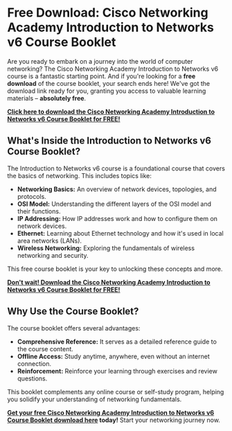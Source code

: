 # Free Download: Cisco Networking Academy Introduction to Networks v6 Course Booklet

Are you ready to embark on a journey into the world of computer networking? The Cisco Networking Academy Introduction to Networks v6 course is a fantastic starting point. And if you're looking for a **free download** of the course booklet, your search ends here! We've got the download link ready for you, granting you access to valuable learning materials – **absolutely free**.

[**Click here to download the Cisco Networking Academy Introduction to Networks v6 Course Booklet for FREE!**](https://udemywork.com/cisco-networking-academy-introduction-to-networks-v6-course-booklet)

## What's Inside the Introduction to Networks v6 Course Booklet?

The Introduction to Networks v6 course is a foundational course that covers the basics of networking. This includes topics like:

*   **Networking Basics:** An overview of network devices, topologies, and protocols.
*   **OSI Model:** Understanding the different layers of the OSI model and their functions.
*   **IP Addressing:** How IP addresses work and how to configure them on network devices.
*   **Ethernet:** Learning about Ethernet technology and how it's used in local area networks (LANs).
*   **Wireless Networking:** Exploring the fundamentals of wireless networking and security.

This free course booklet is your key to unlocking these concepts and more.

[**Don't wait! Download the Cisco Networking Academy Introduction to Networks v6 Course Booklet for FREE!**](https://udemywork.com/cisco-networking-academy-introduction-to-networks-v6-course-booklet)

## Why Use the Course Booklet?

The course booklet offers several advantages:

*   **Comprehensive Reference:** It serves as a detailed reference guide to the course content.
*   **Offline Access:** Study anytime, anywhere, even without an internet connection.
*   **Reinforcement:** Reinforce your learning through exercises and review questions.

This booklet complements any online course or self-study program, helping you solidify your understanding of networking fundamentals.

**[Get your free Cisco Networking Academy Introduction to Networks v6 Course Booklet download here](https://udemywork.com/cisco-networking-academy-introduction-to-networks-v6-course-booklet) today!** Start your networking journey now.
